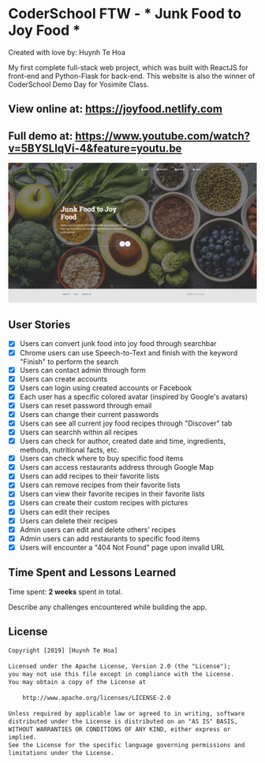 # CoderSchool FTW - * Junk Food to Joy Food *

Created with love by: Huynh Te Hoa
  
My first complete full-stack web project, which was built with ReactJS for front-end and Python-Flask for back-end. This website is also the winner of CoderSchool Demo Day for Yosimite Class.

## View online at: https://joyfood.netlify.com

## Full demo at: https://www.youtube.com/watch?v=5BYSLIqVi-4&feature=youtu.be

![Landing Page](./src/assets/img/forgit.png)

## User Stories


* [x] Users can convert junk food into joy food through searchbar
* [x] Chrome users can use Speech-to-Text and finish with the keyword "Finish" to perform the search
* [x] Users can contact admin through form
* [x] Users can create accounts
* [x] Users can login using created accounts or Facebook
* [x] Each user has a specific colored avatar (inspired by Google's avatars)
* [x] Users can reset password through email
* [x] Users can change their current passwords
* [x] Users can see all current joy food recipes through "Discover" tab
* [x] Users can searchh within all recipes
* [x] Users can check for author, created date and time, ingredients, methods, nutritional facts, etc.
* [x] Users can check where to buy specific food items
* [x] Users can access restaurants address through Google Map
* [x] Users can add recipes to their favorite lists
* [x] Users can remove recipes from their favorite lists
* [x] Users can view their favorite recipes in their favorite lists
* [x] Users can create their custom recipes with pictures
* [x] Users can edit their recipes
* [x] Users can delete their recipes
* [x] Admin users can edit and delete others' recipes
* [x] Admin users can add restaurants to specific food items
* [x] Users will encounter a "404 Not Found" page upon invalid URL

## Time Spent and Lessons Learned

Time spent: **2 weeks** spent in total.

Describe any challenges encountered while building the app.

## License

    Copyright [2019] [Huynh Te Hoa]

    Licensed under the Apache License, Version 2.0 (the "License");
    you may not use this file except in compliance with the License.
    You may obtain a copy of the License at

        http://www.apache.org/licenses/LICENSE-2.0

    Unless required by applicable law or agreed to in writing, software
    distributed under the License is distributed on an "AS IS" BASIS,
    WITHOUT WARRANTIES OR CONDITIONS OF ANY KIND, either express or implied.
    See the License for the specific language governing permissions and
    limitations under the License.
